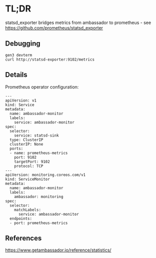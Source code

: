 # TL;DR

statsd_exporter bridges metrics from ambassador to prometheus - see https://github.com/prometheus/statsd_exporter


## Debugging

```
gen3 devterm
curl http://statsd-exporter:9102/metrics
```

## Details

Prometheus operator configuration:

```
---
apiVersion: v1
kind: Service
metadata:
  name: ambassador-monitor
  labels:
    service: ambassador-monitor
spec:
  selector:
    service: statsd-sink
  type: ClusterIP
  clusterIP: None
  ports:
  - name: prometheus-metrics
    port: 9102
    targetPort: 9102
    protocol: TCP
---
apiVersion: monitoring.coreos.com/v1
kind: ServiceMonitor
metadata:
  name: ambassador-monitor
  labels:
    ambassador: monitoring
spec:
  selector:
    matchLabels:
      service: ambassador-monitor
  endpoints:
  - port: prometheus-metrics
```

## References

https://www.getambassador.io/reference/statistics/
